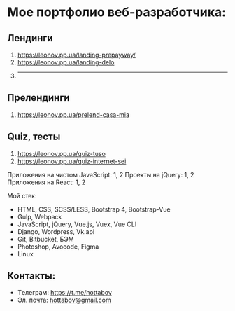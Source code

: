 # Мое портфолио веб-разработчика:

## Лендинги

1. https://leonov.pp.ua/landing-prepayway/
2. https://leonov.pp.ua/landing-delo
3. ----

## Прелендинги
1. https://leonov.pp.ua/prelend-casa-mia

## Quiz, тесты 
1. https://leonov.pp.ua/quiz-tuso
2. https://leonov.pp.ua/quiz-internet-sei


Приложения на чистом JavaScript: 1, 2
Проекты на jQuery: 1, 2
Приложения на React: 1, 2

Мой стек:

- HTML, CSS, SCSS/LESS, Bootstrap 4, Bootstrap-Vue
- Gulp, Webpack
- JavaScript, jQuery, Vue.js, Vuex, Vue CLI
- Django, Wordpress, Vk.api
- Git, Bitbucket, БЭМ
- Photoshop, Avocode, Figma
- Linux


## Контакты:

- Tелеграм: https://t.me/hottabov
- Эл. почта: hottabov@gmail.com
